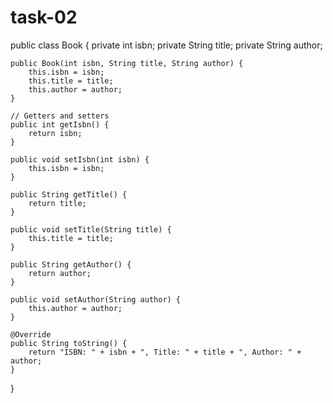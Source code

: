 # task-02
public class Book {
    private int isbn;
    private String title;
    private String author;

    public Book(int isbn, String title, String author) {
        this.isbn = isbn;
        this.title = title;
        this.author = author;
    }

    // Getters and setters
    public int getIsbn() {
        return isbn;
    }

    public void setIsbn(int isbn) {
        this.isbn = isbn;
    }

    public String getTitle() {
        return title;
    }

    public void setTitle(String title) {
        this.title = title;
    }

    public String getAuthor() {
        return author;
    }

    public void setAuthor(String author) {
        this.author = author;
    }

    @Override
    public String toString() {
        return "ISBN: " + isbn + ", Title: " + title + ", Author: " + author;
    }
}

